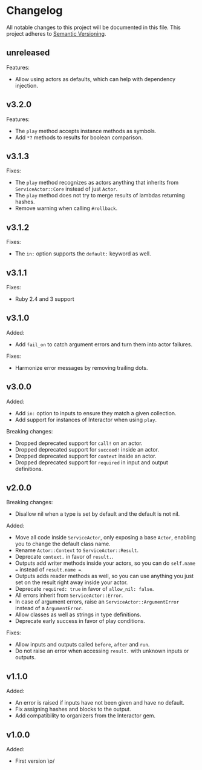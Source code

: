# Changelog

All notable changes to this project will be documented in this file. This
project adheres to [Semantic Versioning](https://semver.org/spec/v2.0.0.html).

## unreleased

Features:
- Allow using actors as defaults, which can help with dependency injection.

## v3.2.0

Features:
- The `play` method accepts instance methods as symbols.
- Add `*?` methods to results for boolean comparison.

## v3.1.3

Fixes:
- The `play` method recognizes as actors anything that inherits from
  `ServiceActor::Core` instead of just `Actor`.
- The `play` method does not try to merge results of lambdas returning hashes.
- Remove warning when calling `#rollback`.

## v3.1.2

Fixes:
- The `in:` option supports the `default:` keyword as well.

## v3.1.1

Fixes:
- Ruby 2.4 and 3 support

## v3.1.0

Added:
- Add `fail_on` to catch argument errors and turn them into actor failures.

Fixes:
- Harmonize error messages by removing trailing dots.

## v3.0.0

Added:
- Add `in:` option to inputs to ensure they match a given collection.
- Add support for instances of Interactor when using `play`.

Breaking changes:
- Dropped deprecated support for `call!` on an actor.
- Dropped deprecated support for `succeed!` inside an actor.
- Dropped deprecated support for `context` inside an actor.
- Dropped deprecated support for `required` in input and output definitions.

## v2.0.0

Breaking changes:
- Disallow nil when a type is set by default and the default is not nil.

Added:
- Move all code inside `ServiceActor`, only exposing a base `Actor`, enabling
  you to change the default class name.
- Rename `Actor::Context` to `ServiceActor::Result`.
- Deprecate `context.` in favor of `result.`.
- Outputs add writer methods inside your actors, so you can do `self.name =`
  instead of `result.name =`.
- Outputs adds reader methods as well, so you can use anything you just set on
  the result right away inside your actor.
- Deprecate `required: true` in favor of `allow_nil: false`.
- All errors inherit from `ServiceActor::Error`.
- In case of argument errors, raise an `ServiceActor::ArgumentError` instead of
  a `ArgumentError`.
- Allow classes as well as strings in type definitions.
- Deprecate early success in favor of play conditions.

Fixes:
- Allow inputs and outputs called `before`, `after` and `run`.
- Do not raise an error when accessing `result.` with unknown inputs or
  outputs.

## v1.1.0

Added:
- An error is raised if inputs have not been given and have no default.
- Fix assigning hashes and blocks to the output.
- Add compatibility to organizers from the Interactor gem.

## v1.0.0

Added:
- First version \o/

